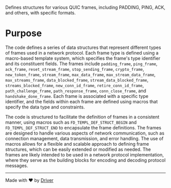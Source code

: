 <!--------------------------------------------------------------------------------->
<!-- IMPORTANT: This file is auto-generated by Driver (https://driver.ai). -------->
<!-- Manual edits may be overwritten on future commits. --------------------------->
<!--------------------------------------------------------------------------------->

Defines structures for various QUIC frames, including PADDING, PING, ACK, and others, with specific formats.

# Purpose
The code defines a series of data structures that represent different types of frames used in a network protocol. Each frame type is defined using a macro-based template system, which specifies the frame's type identifier and its constituent fields. The frames include `padding_frame`, `ping_frame`, `ack_frame`, `reset_stream_frame`, `stop_sending_frame`, `crypto_frame`, `new_token_frame`, `stream_frame`, `max_data_frame`, `max_stream_data_frame`, `max_streams_frame`, `data_blocked_frame`, `stream_data_blocked_frame`, `streams_blocked_frame`, `new_conn_id_frame`, `retire_conn_id_frame`, `path_challenge_frame`, `path_response_frame`, `conn_close_frame`, and `handshake_done_frame`. Each frame is associated with a specific type identifier, and the fields within each frame are defined using macros that specify the data type and constraints.

The code is structured to facilitate the definition of frames in a consistent manner, using macros such as `FD_TEMPL_DEF_STRUCT_BEGIN` and `FD_TEMPL_DEF_STRUCT_END` to encapsulate the frame definitions. The frames are designed to handle various aspects of network communication, such as connection management, data transmission, and error handling. The use of macros allows for a flexible and scalable approach to defining frame structures, which can be easily extended or modified as needed. The frames are likely intended to be used in a network protocol implementation, where they serve as the building blocks for encoding and decoding protocol messages.

---
Made with ❤️ by [Driver](https://www.driver.ai/)